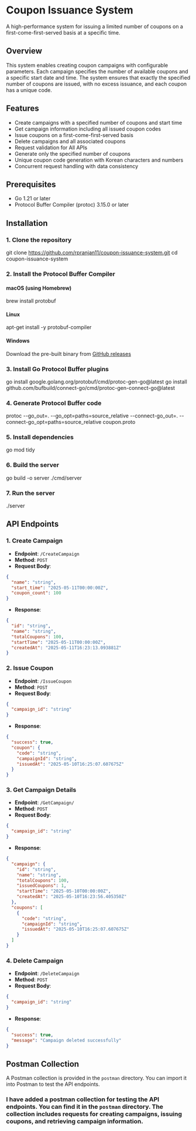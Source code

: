 # Coupon Issuance System

A high-performance system for issuing a limited number of coupons on a first-come-first-served basis at a specific time.

## Overview

This system enables creating coupon campaigns with configurable parameters. Each campaign specifies the number of available coupons and a specific start date and time. The system ensures that exactly the specified number of coupons are issued, with no excess issuance, and each coupon has a unique code.

## Features

- Create campaigns with a specified number of coupons and start time
- Get campaign information including all issued coupon codes
- Issue coupons on a first-come-first-served basis
- Delete campaigns and all associated coupons
- Request validation for All APIs
- Generate only the specified number of coupons
- Unique coupon code generation with Korean characters and numbers
- Concurrent request handling with data consistency

## Prerequisites

- Go 1.21 or later
- Protocol Buffer Compiler (protoc) 3.15.0 or later

## Installation

### 1. Clone the repository

git clone https://github.com/rpranjan11/coupon-issuance-system.git
cd coupon-issuance-system

### 2. Install the Protocol Buffer Compiler

#### macOS (using Homebrew)

brew install protobuf

#### Linux

apt-get install -y protobuf-compiler

#### Windows

Download the pre-built binary from [GitHub releases](https://github.com/protocolbuffers/protobuf/releases)

### 3. Install Go Protocol Buffer plugins

go install google.golang.org/protobuf/cmd/protoc-gen-go@latest
go install github.com/bufbuild/connect-go/cmd/protoc-gen-connect-go@latest

### 4. Generate Protocol Buffer code

protoc --go_out=. --go_opt=paths=source_relative --connect-go_out=. --connect-go_opt=paths=source_relative coupon.proto

### 5. Install dependencies

go mod tidy

### 6. Build the server

go build -o server ./cmd/server

### 7. Run the server

./server


## API Endpoints
### 1. Create Campaign
- **Endpoint**: `/CreateCampaign`
- **Method**: `POST`
- **Request Body**:
```json
{
  "name": "string",
  "start_time": "2025-05-11T00:00:00Z",
  "coupon_count": 100
}
```

- **Response**:
```json
{
  "id": "string",
  "name": "string",
  "totalCoupons": 100,
  "startTime": "2025-05-11T00:00:00Z",
  "createdAt": "2025-05-11T16:23:13.093881Z"
}
```

### 2. Issue Coupon
- **Endpoint**: `/IssueCoupon`
- **Method**: `POST`
- **Request Body**:
```json
{
  "campaign_id": "string"
}
```
- **Response**:
```json
{
  "success": true,
  "coupon": {
    "code": "string",
    "campaignId": "string",
    "issuedAt": "2025-05-10T16:25:07.607675Z"
  }
}
```

### 3. Get Campaign Details
- **Endpoint**: `/GetCampaign/`
- **Method**: `POST`
- **Request Body**:
```json
{
  "campaign_id": "string"
}
```
- **Response**:
```json
{
  "campaign": {
    "id": "string",
    "name": "string",
    "totalCoupons": 100,
    "issuedCoupons": 1,
    "startTime": "2025-05-10T00:00:00Z",
    "createdAt": "2025-05-10T16:23:56.405350Z"
  },
  "coupons": [
    {
      "code": "string",
      "campaignId": "string",
      "issuedAt": "2025-05-10T16:25:07.607675Z"
    }
  ]
}
```

### 4. Delete Campaign
- **Endpoint**: `/DeleteCampaign`
- **Method**: `POST`
- **Request Body**:
```json
{
  "campaign_id": "string"
}
```
- **Response**:
```json
{
  "success": true,
  "message": "Campaign deleted successfully"
}
```

## Postman Collection

A Postman collection is provided in the `postman` directory. You can import it into Postman to test the API endpoints.
### I have added a postman collection for testing the API endpoints. You can find it in the `postman` directory. The collection includes requests for creating campaigns, issuing coupons, and retrieving campaign information.